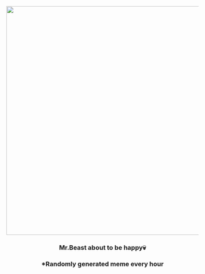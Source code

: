 <p align="center">
        <img src="https://i.redd.it/1ruk8309p3991.jpg" width="600" height="600">
        </p>
        <h3 align="center">Mr.Beast about to be happy💀</h3>
        <h3 align="center">*Randomly generated meme every hour</h3>
    